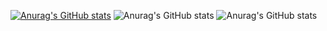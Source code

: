 [![Anurag's GitHub stats](https://github-readme-stats.vercel.app/api?username=johnda911)](https://github.com/anuraghazra/github-readme-stats)
![Anurag's GitHub stats](https://github-readme-stats.vercel.app/api?username=johnda911)
![Anurag's GitHub stats](https://github-readme-stats.vercel.app/api?username=johnda911&count_private=true)
